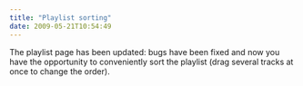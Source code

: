 ```yaml
---
title: "Playlist sorting"
date: 2009-05-21T10:54:49
---
```


The playlist page has been updated: bugs have been fixed and now you have the opportunity to conveniently sort the playlist (drag several tracks at once to change the order).